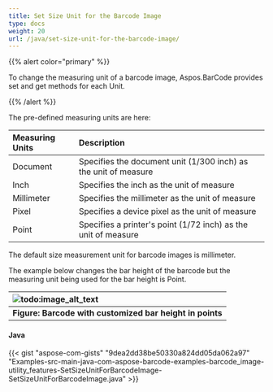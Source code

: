 ```yaml
---
title: Set Size Unit for the Barcode Image
type: docs
weight: 20
url: /java/set-size-unit-for-the-barcode-image/
---
```


{{% alert color="primary" %}} 

To change the measuring unit of a barcode image, Aspos.BarCode provides set and get methods for each Unit.

{{% /alert %}} 

The pre-defined measuring units are here:

|**Measuring Units**|**Description**|
| :- | :- |
|Document|Specifies the document unit (1/300 inch) as the unit of measure|
|Inch|Specifies the inch as the unit of measure|
|Millimeter|Specifies the millimeter as the unit of measure|
|Pixel|Specifies a device pixel as the unit of measure|
|Point|Specifies a printer's point (1/72 inch) as the unit of measure|
The default size measurement unit for barcode images is millimeter.

The example below changes the bar height of the barcode but the measuring unit being used for the bar height is Point.

|![todo:image_alt_text](http://i.imgur.com/yAiVqPE.jpg)|
| :- |
|**Figure: Barcode with customized bar height in points**|
#### **Java**
{{< gist "aspose-com-gists" "9dea2dd38be50330a824dd05da062a97" "Examples-src-main-java-com-aspose-barcode-examples-barcode_image-utility_features-SetSizeUnitForBarcodeImage-SetSizeUnitForBarcodeImage.java" >}}
